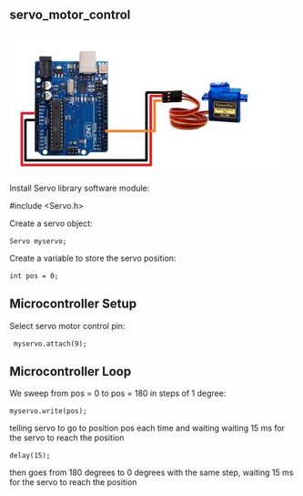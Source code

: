 ## servo_motor_control

![This is an image](./servo.jpg)

Install Servo library software module: 

#include <Servo.h>

 Create a servo object:

    Servo myservo; 

 Create a variable to store the servo position:
 
    int pos = 0;   

## Microcontroller Setup 

 Select servo motor control pin: 

     myservo.attach(9); 

## Microcontroller Loop

We sweep from pos = 0 to pos = 180 in steps of 1 degree:

    myservo.write(pos);     

telling servo to go to position pos each time and waiting  waiting 15 ms for the servo to reach the position
  
    delay(15);                      
    
  then goes from 180 degrees to 0 degrees with the same step, waiting 15 ms for the servo to reach the position
    
